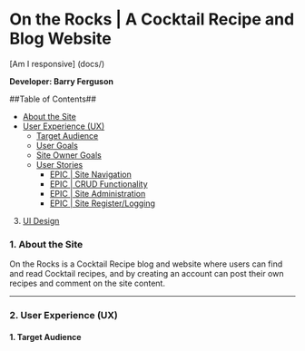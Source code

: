 # On the Rocks | A Cocktail Recipe and Blog Website

[Am I responsive] (docs/)

**Developer: Barry Ferguson**
 
 ##Table of Contents##
 - [About the Site](#about-the-tite)
 - [User Experience (UX)](#user-experience-ux)
    - [Target Audience](#target-audience)
    - [User Goals](#user-goals)
    - [Site Owner Goals](#site-owner-goals)
    - [User Stories](#user-stories)
        - [EPIC | Site Navigation](#epic-site-navigation)
        - [EPIC | CRUD Functionality](#epic-crud-fucntionality)
        - [EPIC | Site Administration](#epic-site-aministration)
        - [EPIC | Site Register/Logging](#site-register/logging)
  3. [UI Design](#ui-design)
 
 ### 1. About the Site
 On the Rocks is a Cocktail Recipe blog and website where users can find and read Cocktail recipes, and by creating an account can post their own recipes and comment on the site content.
 <hr>
 
 ### 2. User Experience (UX)
 
 #### 1. Target Audience
 
